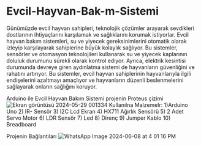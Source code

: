 # Evcil-Hayvan-Bak-m-Sistemi

Günümüzde evcil hayvan sahipleri, teknolojik çözümler arayarak sevdikleri dostlarının ihtiyaçlarını karşılamak ve sağlıklarını korumak istiyorlar. Evcil hayvan bakım sistemleri, su ve yiyecek gereksinimlerini otomatik olarak izleyip karşılayarak sahiplerine büyük kolaylık sağlıyor. Bu sistemler, sensörler ve otomasyon teknolojileri kullanarak su ve yiyecek kaplarının doluluk durumunu sürekli olarak kontrol ediyor. Ayrıca, elektrik kesintisi durumunda devreye giren aydınlatma sistemi de hayvanların güvenliğini ve rahatını artırıyor. Bu sistemler, evcil hayvan sahiplerinin hayvanlarıyla ilgili endişelerini azaltmayı amaçlıyor ve hayvanların düzenli beslenmelerini sağlayarak onların sağlığını koruyor.

Arduino ile Evcil Hayvan Bakım Sistemi
projenin Proteus çizimi
![Ekran görüntüsü 2024-05-29 001334](https://github.com/abdullah-0052/Evcil-Hayvan-Bak-m-Sistemi/assets/168473906/e7ee828f-73b9-4d8f-ae00-3ad927d9cc89)
Kullanılna Malzemelr: 
1)Arduino Uno
2)  IR- Sensör
3) I2C Lcd Ekran
4) HX711 Ağırlık Sensörü
5) 2 Adet Servo Motor
6) LDR Sensör
7) Led
8) Direnç
9) Jumper Kablo
10) Breadboard

Projenin Bağlantıları
![WhatsApp Image 2024-06-08 at 4 01 16 PM](https://github.com/abdullah-0052/Evcil-Hayvan-Bak-m-Sistemi/assets/168473906/4d791061-9eaf-4d89-be4e-3fb156266914)
